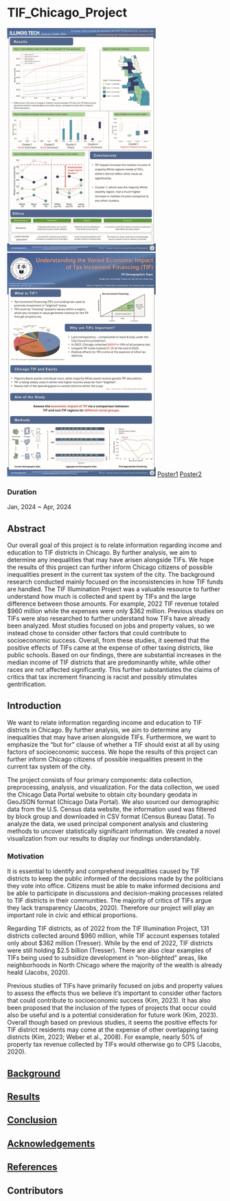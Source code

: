 # TIF_Chicago_Project
![Poster1](/_asset/img/small2.jpg)![Poster1](/_asset/img/small1.jpg)
[Poster1](/_asset/img/Intro1.jpg)
[Poster2](/_asset/img/Intro2.jpg)


### Duration
Jan, 2024 ~ Apr, 2024

## Abstract
Our overall goal of this project is to relate information regarding income and education to TIF districts in Chicago. By further analysis, we aim to determine any inequalities that may have arisen alongside TIFs. We hope the results of this project can further inform Chicago citizens of possible inequalities present in the current tax system of the city. 
The background research conducted mainly focused on the inconsistencies in how TIF funds are handled. The TIF Illumination Project was a valuable resource to further understand how much is collected and spent by TIFs and the large difference between those amounts. For example, 2022 TIF revenue totaled $960 million while the expenses were only $362 million. Previous studies on TIFs were also researched to further understand how TIFs have already been analyzed. Most studies focused on jobs and property values, so we instead chose to consider other factors that could contribute to socioeconomic success. Overall, from these studies, it seemed that the positive effects of TIFs came at the expense of other taxing districts, like public schools.
    Based on our findings, there are substantial increases in the median income of TIF districts that are predominantly white, while other races are not affected significantly. This further substantiates the claims of critics that tax increment financing is racist and possibly stimulates gentrification.
    
## Introduction
  We want to relate information regarding income and education to TIF districts in Chicago. By further analysis, we aim to determine any inequalities that may have arisen alongside TIFs. Furthermore, we want to emphasize the “but for” clause of whether a TIF should exist at all by using factors of socioeconomic success. We hope the results of this project can further inform Chicago citizens of possible inequalities present in the current tax system of the city. 

  The project consists of four primary components: data collection, preprocessing, analysis, and visualization. For the data collection, we used the Chicago Data Portal website to obtain city boundary geodata in GeoJSON format (Chicago Data Portal). We also sourced our demographic data from the U.S. Census data website, the information used was filtered by block group and downloaded in CSV format (Census Bureau Data). To analyze the data, we used principal component analysis and clustering methods to uncover statistically significant information. We created a novel visualization from our results to display our findings understandably.

### Motivation
  It is essential to identify and comprehend inequalities caused by TIF districts to keep the public informed of the decisions made by the politicians they vote into office. Citizens must be able to make informed decisions and be able to participate in discussions and decision-making processes related to TIF districts in their communities. The majority of critics of TIFs argue they lack transparency (Jacobs, 2020). Therefore our project will play an important role in civic and ethical proportions. 

  Regarding TIF districts, as of 2022 from the TIF Illumination Project, 131 districts collected around $960 million, while TIF account expenses totaled only about $362 million (Tresser). While by the end of 2022, TIF districts were still holding $2.5 billion (Tresser). There are also clear examples of TIFs being used to subsidize development in “non-blighted” areas, like neighborhoods in North Chicago where the majority of the wealth is already heald (Jacobs, 2020).

  Previous studies of TIFs have primarily focused on jobs and property values to assess the effects thus we believe it’s important to consider other factors that could contribute to socioeconomic success (Kim, 2023). It has also been proposed that the inclusion of the types of projects that occur could also be useful and is a potential consideration for future work (Kim, 2023). Overall though based on previous studies, it seems the positive effects for TIF district residents may come at the expense of other overlapping taxing districts (Kim, 2023; Weber et al., 2008). For example, nearly 50% of property tax revenue collected by TIFs would otherwise go to CPS (Jacobs, 2020).

## [Background](./Documentation/Background.md)

## [Results](./Documentation/Results.md)

<!-- ## Conclusion and Limitations - Joe -->
## [Conclusion](./Documentation/Conclusion.md)

<!-- ## Acknowledgements - Lane -->
## [Acknowledgements](./Documentation/Acknowledgment.md)

<!-- ## References - All -->
## [References](./Documentation/Reference.md)

## Contributors

